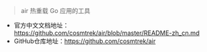 > air 热重载 Go 应用的工具

- 官方中文文档地址：https://github.com/cosmtrek/air/blob/master/README-zh_cn.md
- GitHub仓库地址：https://github.com/cosmtrek/air